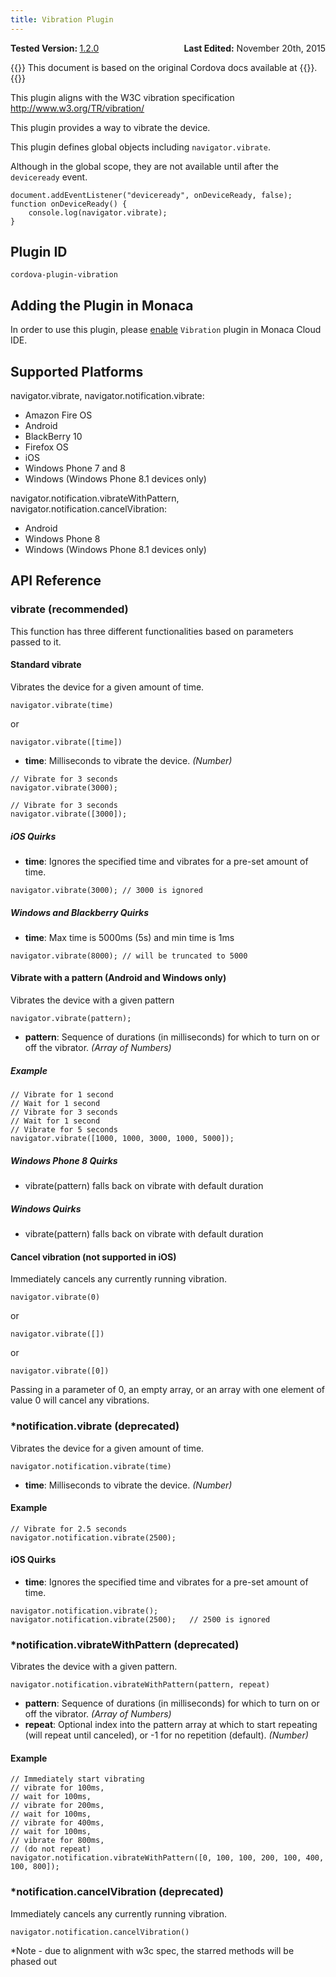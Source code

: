 ```yaml
---
title: Vibration Plugin
---
```


<div>
  <div  style="float: left;" align="left"><b>Tested Version: </b><a href="https://github.com/apache/cordova-plugin-vibration/blob/master/RELEASENOTES.md#120-jun-17-2015">1.2.0</a></div>   
  <div align="right" style="float: right;"><b>Last Edited:</b> November 20th, 2015</div>
  <br/>
</div>

{{<note>}}
This document is based on the original Cordova docs available at {{<link title="Cordova Docs" href="https://github.com/apache/cordova-plugin-vibration">}}.
{{</note>}}

This plugin aligns with the W3C vibration specification
<http://www.w3.org/TR/vibration/>

This plugin provides a way to vibrate the device.

This plugin defines global objects including `navigator.vibrate`.

Although in the global scope, they are not available until after the
`deviceready` event.

    document.addEventListener("deviceready", onDeviceReady, false);
    function onDeviceReady() {
        console.log(navigator.vibrate);
    }

Plugin ID
---------

    cordova-plugin-vibration

Adding the Plugin in Monaca
---------------------------

In order to use this plugin, please [enable](/en/monaca_ide/manual/dependencies/cordova_plugin/#add-plugins)
`Vibration` plugin in Monaca Cloud IDE.

Supported Platforms
-------------------

navigator.vibrate, navigator.notification.vibrate:

-   Amazon Fire OS
-   Android
-   BlackBerry 10
-   Firefox OS
-   iOS
-   Windows Phone 7 and 8
-   Windows (Windows Phone 8.1 devices only)

navigator.notification.vibrateWithPattern,
navigator.notification.cancelVibration:

-   Android
-   Windows Phone 8
-   Windows (Windows Phone 8.1 devices only)

API Reference
-------------

### vibrate (recommended)

This function has three different functionalities based on parameters
passed to it.

#### Standard vibrate

Vibrates the device for a given amount of time.

    navigator.vibrate(time)

or

    navigator.vibrate([time])

-   **time**: Milliseconds to vibrate the device. *(Number)*

<!-- -->

    // Vibrate for 3 seconds
    navigator.vibrate(3000);

    // Vibrate for 3 seconds
    navigator.vibrate([3000]);

##### iOS Quirks

-   **time**: Ignores the specified time and vibrates for a pre-set
    amount of time.

<!-- -->

    navigator.vibrate(3000); // 3000 is ignored

##### Windows and Blackberry Quirks

-   **time**: Max time is 5000ms (5s) and min time is 1ms

<!-- -->

    navigator.vibrate(8000); // will be truncated to 5000

#### Vibrate with a pattern (Android and Windows only)

Vibrates the device with a given pattern

    navigator.vibrate(pattern);   

-   **pattern**: Sequence of durations (in milliseconds) for which to
    turn on or off the vibrator. *(Array of Numbers)*

##### Example

    // Vibrate for 1 second
    // Wait for 1 second
    // Vibrate for 3 seconds
    // Wait for 1 second
    // Vibrate for 5 seconds
    navigator.vibrate([1000, 1000, 3000, 1000, 5000]);

##### Windows Phone 8 Quirks

-   vibrate(pattern) falls back on vibrate with default duration

##### Windows Quirks

-   vibrate(pattern) falls back on vibrate with default duration

#### Cancel vibration (not supported in iOS)

Immediately cancels any currently running vibration.

    navigator.vibrate(0)

or

    navigator.vibrate([])

or

    navigator.vibrate([0])

Passing in a parameter of 0, an empty array, or an array with one
element of value 0 will cancel any vibrations.

### \*notification.vibrate (deprecated)

Vibrates the device for a given amount of time.

    navigator.notification.vibrate(time)

-   **time**: Milliseconds to vibrate the device. *(Number)*

#### Example

    // Vibrate for 2.5 seconds
    navigator.notification.vibrate(2500);

#### iOS Quirks

-   **time**: Ignores the specified time and vibrates for a pre-set
    amount of time.

<!-- -->

    navigator.notification.vibrate();
    navigator.notification.vibrate(2500);   // 2500 is ignored

### \*notification.vibrateWithPattern (deprecated)

Vibrates the device with a given pattern.

    navigator.notification.vibrateWithPattern(pattern, repeat)

-   **pattern**: Sequence of durations (in milliseconds) for which to
    turn on or off the vibrator. *(Array of Numbers)*
-   **repeat**: Optional index into the pattern array at which to start
    repeating (will repeat until canceled), or -1 for no repetition
    (default). *(Number)*

#### Example

    // Immediately start vibrating
    // vibrate for 100ms,
    // wait for 100ms,
    // vibrate for 200ms,
    // wait for 100ms,
    // vibrate for 400ms,
    // wait for 100ms,
    // vibrate for 800ms,
    // (do not repeat)
    navigator.notification.vibrateWithPattern([0, 100, 100, 200, 100, 400, 100, 800]);

### \*notification.cancelVibration (deprecated)

Immediately cancels any currently running vibration.

    navigator.notification.cancelVibration()

\*Note - due to alignment with w3c spec, the starred methods will be
phased out
